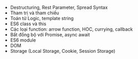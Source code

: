 - Destructuring, Rest Parameter, Spread Syntax
- Tham trị và tham chiếu
- Toán tử Logic, template string
- ES6 class và this
- Các loại function: arrow function, HOC, currying, callback
- Bất đồng bộ với Promise, async await
- ES6 module
- DOM
- Storage (Local Storage, Cookie, Session Storage)